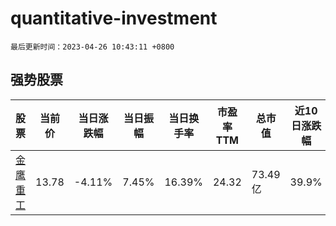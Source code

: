 # quantitative-investment

`最后更新时间：2023-04-26 10:43:11 +0800`

## 强势股票

|股票|当前价|当日涨跌幅|当日振幅|当日换手率|市盈率TTM|总市值|近10日涨跌幅|
|----|----|----|----|----|----|----|----|
|[金鹰重工](https://xueqiu.com/S/SZ301048)|13.78|-4.11%|7.45%|16.39%|24.32|73.49亿|39.9%|
